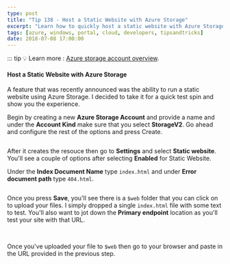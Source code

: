 ```yaml
---
type: post
title: "Tip 138 - Host a Static Website with Azure Storage"
excerpt: "Learn how to quickly host a static website with Azure Storage"
tags: [azure, windows, portal, cloud, developers, tipsandtricks]
date: 2018-07-08 17:00:00
---
```


::: tip
:bulb: Learn more : [Azure storage account overview](https://docs.microsoft.com/azure/storage/common/storage-account-overview?WT.mc_id=docs-azuredevtips-micrum). 

#### Host a Static Website with Azure Storage

A feature that was recently announced was the ability to run a static website using Azure Storage. I decided to take it for a quick test spin and show you the experience. 

Begin by creating a new **Azure Storage Account** and provide a name and under the **Account Kind** make sure that you select **StorageV2**. Go ahead and configure the rest of the options and press Create.  

<img :src="$withBase('/files/azurestoragestaticsite1.png')">

After it creates the resouce then go to **Settings** and select **Static website**. You'll see a couple of options after selecting **Enabled** for Static Website. 

Under the **Index Document Name** type `index.html` and under **Error document path** type `404.html`. 

<img :src="$withBase('/files/azurestoragestaticsite2.png')">

Once you press **Save**, you'll see there is a `$web` folder that you can click on to upload your files. I simply dropped a single `index.html` file with some text to test. You'll also want to jot down the **Primary endpoint** location as you'll test your site with that URL. 

<img :src="$withBase('/files/azurestoragestaticsite3.png')">

<img :src="$withBase('/files/azurestoragestaticsite5.png')">

Once you've uploaded your file to `$web` then go to your browser and paste in the URL provided in the previous step. 

<img :src="$withBase('/files/azurestoragestaticsite4.png')">
